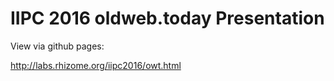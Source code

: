 IIPC 2016 oldweb.today Presentation
===================================

View via github pages:

http://labs.rhizome.org/iipc2016/owt.html
